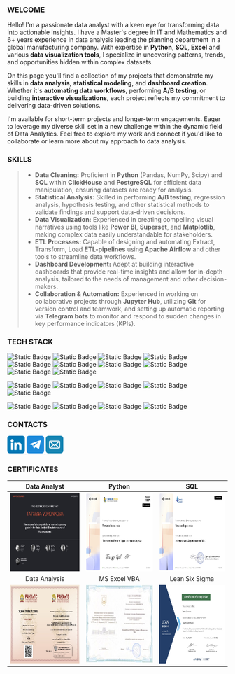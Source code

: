 ### WELCOME
Hello! I'm a passionate data analyst with a keen eye for transforming data into actionable insights. I have a Master's degree in IT and Mathematics and 6+ years experience in data analysis leading the planning department in a global manufacturing company. With expertise in **Python**, **SQL**, **Excel** and various **data visualization tools**, I specialize in uncovering patterns, trends, and opportunities hidden within complex datasets.

On this page you'll find a collection of my projects that demonstrate my skills in **data analysis**, **statistical modeling**, and **dashboard creation**. Whether it's **automating data workflows**, performing **A/B testing**, or building **interactive visualizations**, each project reflects my commitment to delivering data-driven solutions.

I'm available for short-term projects and longer-term engagements. Eager to leverage my diverse skill set in a new challenge within the dynamic field of Data Analytics. Feel free to explore my work and connect if you'd like to collaborate or learn more about my approach to data analysis.

### SKILLS
> - **Data Cleaning:** Proficient in **Python** (Pandas, NumPy, Scipy) and **SQL** within **ClickHouse** and **PostgreSQL** for efficient data manipulation, ensuring datasets are ready for analysis.
> - **Statistical Analysis:** Skilled in performing **A/B testing**, regression analysis, hypothesis testing, and other statistical methods to validate findings and support data-driven decisions.
> - **Data Visualization:** Experienced in creating compelling visual narratives using tools like **Power BI**, **Superset**, and **Matplotlib**, making complex data easily understandable for stakeholders.
> - **ETL Processes:** Capable of designing and automating Extract, Transform, Load **ETL-pipelines** using **Apache Airflow** and other tools to streamline data workflows.
> - **Dashboard Development:** Adept at building interactive dashboards that provide real-time insights and allow for in-depth analysis, tailored to the needs of management and other decision-makers.
> - **Collaboration & Automation:** Experienced in working on collaborative projects through **Jupyter Hub**, utilizing **Git** for version control and teamwork, and setting up automatic reporting via **Telegram bots** to monitor and respond to sudden changes in key performance indicators (KPIs).

### TECH STACK 

![Static Badge](https://img.shields.io/badge/python-python?style=for-the-badge&logo=python&logoColor=white&color=%233776AB)
![Static Badge](https://img.shields.io/badge/pandas-python?style=for-the-badge&logo=pandas&logoColor=white&color=%23150458)
![Static Badge](https://img.shields.io/badge/numpy-numpy?style=for-the-badge&logo=numpy&logoColor=white&color=%23013243)
![Static Badge](https://img.shields.io/badge/matplotlib-matplotlib?style=for-the-badge&color=%23447099)
![Static Badge](https://img.shields.io/badge/seaborn-seaborn?style=for-the-badge&color=%234B1E78)
![Static Badge](https://img.shields.io/badge/scipy-scipy?style=for-the-badge&logo=scipy&logoColor=white&color=%238CAAE6)
![Static Badge](https://img.shields.io/badge/tensorflow-tensorflow?style=for-the-badge&logo=tensorflow&logoColor=white&color=%23FF6F00)
![Static Badge](https://img.shields.io/badge/causalimpact-causalimpact?style=for-the-badge&color=%23333333)
![Static Badge](https://img.shields.io/badge/orbit-orbit?style=for-the-badge&color=%23233A51)
![Static Badge](https://img.shields.io/badge/arviz-arviz?style=for-the-badge&color=%233EAAAF)

![Static Badge](https://img.shields.io/badge/postgresql-postgresql?style=for-the-badge&logo=postgresql&logoColor=white&color=%234169E1)
![Static Badge](https://img.shields.io/badge/clickhouse-clickhouse?style=for-the-badge&logo=clickhouse&logoColor=white&color=%23FFCC01)
![Static Badge](https://img.shields.io/badge/redash-redash?style=for-the-badge&logo=redash&logoColor=white&color=%23FF7964)
![Static Badge](https://img.shields.io/badge/apache_superset-apache_superset?style=for-the-badge&logo=apachesuperset&logoColor=white&color=%2320A6C9)
![Static Badge](https://img.shields.io/badge/power_bi-power_bi?style=for-the-badge&color=%23ECD53F)

![Static Badge](https://img.shields.io/badge/jupyter-jupyter?style=for-the-badge&logo=jupyter&logoColor=white&color=%23F37626)
![Static Badge](https://img.shields.io/badge/apache_airflow-apacheairflow?style=for-the-badge&logo=apacheairflow&logoColor=white&color=%23017CEE)
![Static Badge](https://img.shields.io/badge/gitlab-gitlab?style=for-the-badge&logo=gitlab&logoColor=white&color=%23FC6D26)
![Static Badge](https://img.shields.io/badge/telegram_bot-telegram_bot?style=for-the-badge&logo=telegram&logoColor=white&color=%2326A5E4)
    
### CONTACTS

<a href="https://www.linkedin.com/in/tatianavoronkova" target="_blank">
  <img src="icons/linkedin.png" width="40" height="40">
</a>
<a href="https://t.me/t_n_ya" target="_blank">
  <img src="icons/telegram.png" width="40" height="40">
</a>
<a href="mailto:voronkova.cv@gmail.com" target="_blank">
  <img src="icons/mail-blue 512.png" width="40" height="40">
</a>

### CERTIFICATES
|Data Analyst|Python|SQL|
|:---:|:---:|:---:|
|<img src="icons/KarpovCourses_SimulatorDA_en.jpg" width="300" height="180"> | <img src="icons/stepik-certificate-python-advanced.jpg" width="300" height="180">|<img src="icons/stepik-certificate-sql.jpg" width="300" height="180">|
|Data Analysis|MS Excel VBA|Lean Six Sigma|
|<img src="icons/data-analysis-ranepa.jpg" width="300" height="180"> | <img src="icons/MS_Excel_VBA.jpg" width="300" height="180"> | <img src="icons/Tatyana_Zelentsova_Bronze_Certification.jpg" width="300" height="180"> |
